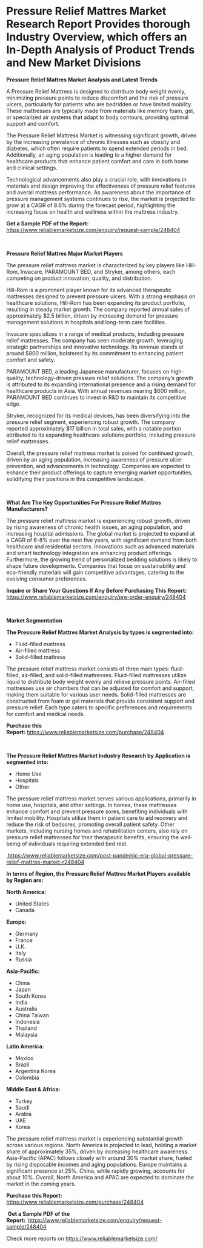 <p><h1>Pressure Relief Mattres Market Research Report Provides thorough Industry Overview, which offers an In-Depth Analysis of Product Trends and New Market Divisions</h1></p><p><strong>Pressure Relief Mattres Market Analysis and Latest Trends</strong></p>
<p><p>A Pressure Relief Mattress is designed to distribute body weight evenly, minimizing pressure points to reduce discomfort and the risk of pressure ulcers, particularly for patients who are bedridden or have limited mobility. These mattresses are typically made from materials like memory foam, gel, or specialized air systems that adapt to body contours, providing optimal support and comfort. </p><p>The Pressure Relief Mattress Market is witnessing significant growth, driven by the increasing prevalence of chronic illnesses such as obesity and diabetes, which often require patients to spend extended periods in bed. Additionally, an aging population is leading to a higher demand for healthcare products that enhance patient comfort and care in both home and clinical settings. </p><p>Technological advancements also play a crucial role, with innovations in materials and design improving the effectiveness of pressure relief features and overall mattress performance. As awareness about the importance of pressure management systems continues to rise, the market is projected to grow at a CAGR of 8.6% during the forecast period, highlighting the increasing focus on health and wellness within the mattress industry.</p></p>
<p><strong>Get a Sample PDF of the Report:&nbsp;</strong> <a href="https://www.reliablemarketsize.com/enquiry/request-sample/248404?utm_campaign=2948&utm_medium=2&utm_source=Github&utm_content=ia&utm_term=30032025&utm_id=pressure-relief-mattres">https://www.reliablemarketsize.com/enquiry/request-sample/248404</a></p>
<p>&nbsp;</p>
<p><strong>Pressure Relief Mattres Major Market Players</strong></p>
<p><p>The pressure relief mattress market is characterized by key players like Hill-Rom, Invacare, PARAMOUNT BED, and Stryker, among others, each competing on product innovation, quality, and distribution.</p><p>Hill-Rom is a prominent player known for its advanced therapeutic mattresses designed to prevent pressure ulcers. With a strong emphasis on healthcare solutions, Hill-Rom has been expanding its product portfolio, resulting in steady market growth. The company reported annual sales of approximately $2.5 billion, driven by increasing demand for pressure management solutions in hospitals and long-term care facilities.</p><p>Invacare specializes in a range of medical products, including pressure relief mattresses. The company has seen moderate growth, leveraging strategic partnerships and innovative technology. Its revenue stands at around $800 million, bolstered by its commitment to enhancing patient comfort and safety.</p><p>PARAMOUNT BED, a leading Japanese manufacturer, focuses on high-quality, technology-driven pressure relief solutions. The company’s growth is attributed to its expanding international presence and a rising demand for healthcare products in Asia. With annual revenues nearing $600 million, PARAMOUNT BED continues to invest in R&D to maintain its competitive edge.</p><p>Stryker, recognized for its medical devices, has been diversifying into the pressure relief segment, experiencing robust growth. The company reported approximately $17 billion in total sales, with a notable portion attributed to its expanding healthcare solutions portfolio, including pressure relief mattresses.</p><p>Overall, the pressure relief mattress market is poised for continued growth, driven by an aging population, increasing awareness of pressure ulcer prevention, and advancements in technology. Companies are expected to enhance their product offerings to capture emerging market opportunities, solidifying their positions in this competitive landscape.</p></p>
<p>&nbsp;</p>
<p><strong>What Are The Key Opportunities For Pressure Relief Mattres Manufacturers?</strong></p>
<p><p>The pressure relief mattress market is experiencing robust growth, driven by rising awareness of chronic health issues, an aging population, and increasing hospital admissions. The global market is projected to expand at a CAGR of 6-8% over the next five years, with significant demand from both healthcare and residential sectors. Innovations such as advanced materials and smart technology integration are enhancing product offerings. Furthermore, the growing trend of personalized bedding solutions is likely to shape future developments. Companies that focus on sustainability and eco-friendly materials will gain competitive advantages, catering to the evolving consumer preferences.</p></p>
<p><strong>Inquire or Share Your Questions If Any Before Purchasing This Report:</strong> <a href="https://www.reliablemarketsize.com/enquiry/pre-order-enquiry/248404?utm_campaign=2948&utm_medium=2&utm_source=Github&utm_content=ia&utm_term=30032025&utm_id=pressure-relief-mattres">https://www.reliablemarketsize.com/enquiry/pre-order-enquiry/248404</a></p>
<p>&nbsp;</p>
<p><strong>Market Segmentation</strong></p>
<p><strong>The Pressure Relief Mattres Market Analysis by types is segmented into:</strong></p>
<p><ul><li>Fluid-filled mattress</li><li>Air-filled mattress</li><li>Solid-filled mattress</li></ul></p>
<p><p>The pressure relief mattress market consists of three main types: fluid-filled, air-filled, and solid-filled mattresses. Fluid-filled mattresses utilize liquid to distribute body weight evenly and relieve pressure points. Air-filled mattresses use air chambers that can be adjusted for comfort and support, making them suitable for various user needs. Solid-filled mattresses are constructed from foam or gel materials that provide consistent support and pressure relief. Each type caters to specific preferences and requirements for comfort and medical needs.</p></p>
<p><strong>Purchase this Report:&nbsp;</strong><a href="https://www.reliablemarketsize.com/purchase/248404?utm_campaign=2948&utm_medium=2&utm_source=Github&utm_content=ia&utm_term=30032025&utm_id=pressure-relief-mattres">https://www.reliablemarketsize.com/purchase/248404</a></p>
<p>&nbsp;</p>
<p><strong>The Pressure Relief Mattres Market Industry Research by Application is segmented into:</strong></p>
<p><ul><li>Home Use</li><li>Hospitals</li><li>Other</li></ul></p>
<p><p>The pressure relief mattress market serves various applications, primarily in home use, hospitals, and other settings. In homes, these mattresses enhance comfort and prevent pressure sores, benefiting individuals with limited mobility. Hospitals utilize them in patient care to aid recovery and reduce the risk of bedsores, promoting overall patient safety. Other markets, including nursing homes and rehabilitation centers, also rely on pressure relief mattresses for their therapeutic benefits, ensuring the well-being of individuals requiring extended bed rest.</p></p>
<p><a href="https://www.reliablemarketsize.com/post-pandemic-era-global-pressure-relief-mattres-market-r248404?utm_campaign=2948&utm_medium=2&utm_source=Github&utm_content=ia&utm_term=30032025&utm_id=pressure-relief-mattres">&nbsp;https://www.reliablemarketsize.com/post-pandemic-era-global-pressure-relief-mattres-market-r248404</a></p>
<p><strong>In terms of Region, the Pressure Relief Mattres Market Players available by Region are:</strong></p>
<p>
    <p> <strong> North America: </strong>
        <ul>
            <li>United States</li>
            <li>Canada</li>
        </ul>
        </p> 
    <p> <strong> Europe: </strong>
        <ul>
            <li>Germany</li>
            <li>France</li>
            <li>U.K.</li>
            <li>Italy</li>
            <li>Russia</li>
        </ul>
        </p> 
    <p> <strong> Asia-Pacific: </strong>
        <ul>
            <li>China</li>
            <li>Japan</li>
            <li>South Korea</li>
            <li>India</li>
            <li>Australia</li>
            <li>China Taiwan</li>
            <li>Indonesia</li>
            <li>Thailand</li>
            <li>Malaysia</li>
        </ul>
        </p> 
    <p> <strong> Latin America: </strong>
        <ul>
            <li>Mexico</li>
            <li>Brazil</li>
            <li>Argentina Korea</li>
            <li>Colombia</li>
        </ul>
        </p> 
    <p> <strong> Middle East & Africa: </strong>
        <ul>
            <li>Turkey</li>
            <li>Saudi</li>
            <li>Arabia</li>
            <li>UAE</li>
            <li>Korea</li>
        </ul>
    </p>
    </p>
<p><p>The pressure relief mattress market is experiencing substantial growth across various regions. North America is projected to lead, holding a market share of approximately 35%, driven by increasing healthcare awareness. Asia-Pacific (APAC) follows closely with around 30% market share, fueled by rising disposable incomes and aging populations. Europe maintains a significant presence at 25%. China, while rapidly growing, accounts for about 10%. Overall, North America and APAC are expected to dominate the market in the coming years.</p></p>
<p><strong>Purchase this Report: </strong><a href="https://www.reliablemarketsize.com/purchase/248404?utm_campaign=2948&utm_medium=2&utm_source=Github&utm_content=ia&utm_term=30032025&utm_id=pressure-relief-mattres">https://www.reliablemarketsize.com/purchase/248404</a></p>
<p>&nbsp;<strong>Get a Sample PDF of the Report:&nbsp;&nbsp;</strong><a href="https://www.reliablemarketsize.com/enquiry/request-sample/248404?utm_campaign=2948&utm_medium=2&utm_source=Github&utm_content=ia&utm_term=30032025&utm_id=pressure-relief-mattres">https://www.reliablemarketsize.com/enquiry/request-sample/248404</a></p>
<p><strong></strong></p>
<p>Check more reports on <a href="https://www.reliablemarketsize.com/?utm_campaign=2948&utm_medium=2&utm_source=Github&utm_content=ia&utm_term=30032025&utm_id=pressure-relief-mattres">https://www.reliablemarketsize.com/</a></p>